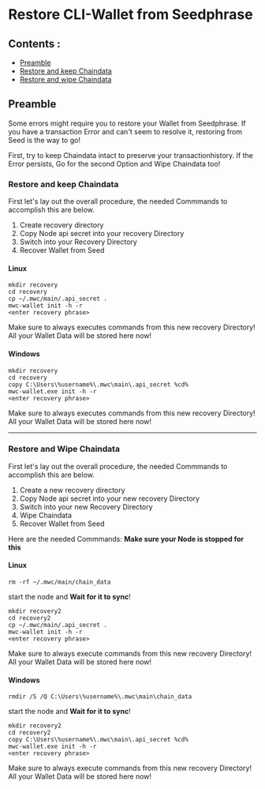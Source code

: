 
# Restore CLI-Wallet from Seedphrase 


## Contents : 
  * [Preamble](#preamble)
  * [Restore and keep Chaindata](#Restore-and-keep-Chaindata)
  * [Restore and wipe Chaindata](#Restore-and-wipe-Chaindata)
	
## Preamble
Some errors might require you to restore your Wallet from Seedphrase.
If you have a transaction Error and can't seem to resolve it, restoring from Seed is the way to go!

First, try to keep Chaindata intact to preserve your transactionhistory.
If the Error persists, Go for the second Option and Wipe Chaindata too!

  
 ### Restore and keep Chaindata 
 
 First let's lay out the overall procedure, the needed Commmands to accomplish this are below.
 
 1) Create recovery directory
 2) Copy Node api secret into your recovery Directory
 3) Switch into your Recovery Directory
 4) Recover Wallet from Seed 
 
 
 #### Linux
	mkdir recovery 
	cd recovery  
	cp ~/.mwc/main/.api_secret .
	mwc-wallet init -h -r 
	<enter recovery phrase> 
 
 Make sure to always executes commands from this new recovery Directory! All your Wallet Data will be stored here now!
 
 #### Windows
 
	mkdir recovery 
	cd recovery  
	copy C:\Users\%username%\.mwc\main\.api_secret %cd%  
	mwc-wallet.exe init -h -r  
	<enter recovery phrase> 
 
  Make sure to always executes commands from this new recovery Directory! All your Wallet Data will be stored here now!
 
------

 ### Restore and Wipe Chaindata 
 
 First let's lay out the overall procedure, the needed Commmands to accomplish this are below.
 
 1) Create a new recovery directory
 2) Copy Node api secret into your new recovery Directory
 3) Switch into your new Recovery Directory
 4) Wipe Chaindata 
 5) Recover Wallet from Seed 
 
 
  Here are the needed Commmands: 
 **Make sure your Node is stopped for this**

 #### Linux
 
	rm -rf ~/.mwc/main/chain_data
	
  start the node and **Wait for it to sync**! 
  
	mkdir recovery2
	cd recovery2
	cp ~/.mwc/main/.api_secret .
	mwc-wallet init -h -r
	<enter recovery phrase>

 
  Make sure to always execute commands from this new recovery Directory! All your Wallet Data will be stored here now!
 
 
 #### Windows
 
	rmdir /S /Q C:\Users\%username%\.mwc\main\chain_data
	
  start the node and **Wait for it to sync**!
  
	mkdir recovery2
	cd recovery2
	copy C:\Users\%username%\.mwc\main\.api_secret %cd%
	mwc-wallet.exe init -h -r
	<enter recovery phrase>
 
  Make sure to always execute commands from this new recovery Directory! All your Wallet Data will be stored here now!
 

 
  


